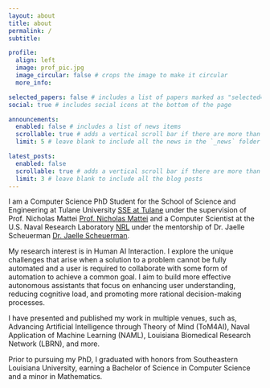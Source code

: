 ```yaml
---
layout: about
title: about
permalink: /
subtitle:

profile:
  align: left
  image: prof_pic.jpg
  image_circular: false # crops the image to make it circular
  more_info: 

selected_papers: false # includes a list of papers marked as "selected={true}"
social: true # includes social icons at the bottom of the page

announcements:
  enabled: false # includes a list of news items
  scrollable: true # adds a vertical scroll bar if there are more than 3 news items
  limit: 5 # leave blank to include all the news in the `_news` folder

latest_posts:
  enabled: false
  scrollable: true # adds a vertical scroll bar if there are more than 3 new posts items
  limit: 3 # leave blank to include all the blog posts
---
```

I am a Computer Science PhD Student for the School of Science and Engineering at Tulane University [SSE at Tulane](https://sse.tulane.edu/) under the supervision of Prof. Nicholas Mattei [Prof. Nicholas Mattei](https://www.nickmattei.net/) and a Computer Scientist at the U.S. Naval Research Laboratory [NRL](https://www.nrl.navy.mil/) under the mentorship of Dr. Jaelle Scheuerman [Dr. Jaelle Scheuerman](https://drjaelle.com/). 

My research interest is in Human AI Interaction. I explore the unique challenges that arise when a solution to a problem cannot be fully automated and a user is required to collaborate with some form of automation to achieve a common goal. I aim to build more effective autonomous assistants that focus on enhancing user understanding, reducing cognitive load, and promoting more rational decision-making processes. 

I have presented and published my work in multiple venues, such as, Advancing Artificial Intelligence through Theory of Mind (ToM4AI), Naval Application of Machine Learning (NAML), Louisiana Biomedical Research Network (LBRN), and more. 

Prior to pursuing my PhD, I graduated with honors from Southeastern Louisiana University, earning a Bachelor of Science in Computer Science and a minor in Mathematics. 